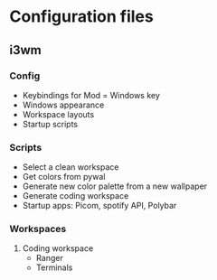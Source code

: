 # Configuration files

## i3wm

### Config

- Keybindings for Mod = Windows key
- Windows appearance
- Workspace layouts
- Startup scripts

### Scripts

- Select a clean workspace
- Get colors from pywal
- Generate new color palette from a new wallpaper
- Generate coding workspace
- Startup apps: Picom, spotify API, Polybar

### Workspaces
 
1. Coding workspace
    - Ranger
    - Terminals


